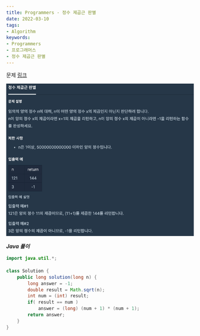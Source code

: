 ```yaml
---
title: Programmers - 정수 제곱근 판별
date: 2022-03-10
tags:
- Algorithm
keywords:
- Programmers
- 프로그래머스
- 정수 제곱근 판별
---
```


문제 [링크](https://school.programmers.co.kr/learn/courses/30/lessons/12934)

![](screenshot.png)

_**Java 풀이**_
```java
import java.util.*;

class Solution {
    public long solution(long n) {
        long answer = -1;
        double result = Math.sqrt(n);
        int num = (int) result;
        if( result == num )
            answer = (long) (num + 1) * (num + 1);
        return answer;
    }
}
```
